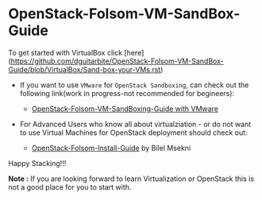 OpenStack-Folsom-VM-SandBox-Guide
=================================

 To get started with VirtualBox click [here] (https://github.com/dguitarbite/OpenStack-Folsom-VM-SandBox-Guide/blob/VirtualBox/Sand-box-your-VMs.rst)
 
 
* If you want to use `VMware` for `OpenStack Sandboxing`, can check out the following link(work in progress-not recommended for begineers):
  * [OpenStack-Folsom-VM-SandBoxing-Guide with VMware](https://github.com/dguitarbite/OpenStack-Folsom-VM-SandBox-Guide/tree/VMware)

* For Advanced Users who know all about virtualziation - or do not want to use Virtual Machines for OpenStack deployment should check out:
  * [OpenStack-Folsom-Install-Guide](https://github.com/mseknibilel/OpenStack-Folsom-Install-guide/blob/master/OpenStack_Folsom_Install_Guide_WebVersion.rst) by Bilel Msekni


Happy Stacking!!!

**Note :** If you are looking forward to learn Virtualization or OpenStack this is not a good place for you to start with.
